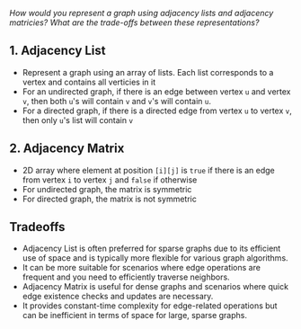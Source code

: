 _How would  you represent a graph using adjacency lists and adjacency matricies? What are the trade-offs between these representations?_

## 1. Adjacency List
* Represent a graph using an array of lists. Each list corresponds to a vertex and contains all verticies in it
* For an undirected graph, if there is an edge between vertex `u` and vertex `v`, then both `u`'s will contain `v` and `v`'s will contain `u`.
* For a directed graph, if there is a directed edge from vertex `u` to vertex `v`, then only `u`'s list will contain `v`


## 2. Adjacency Matrix
* 2D array where element at position `[i][j]` is `true` if there is an edge from vertex `i` to vertex `j` and `false` if otherwise
* For undirected graph, the matrix is symmetric
* For directed graph, the matrix is not symmetric


## Tradeoffs
* Adjacency List is often preferred for sparse graphs due to its efficient use of space and is typically more flexible for various graph algorithms. 
* It can be more suitable for scenarios where edge operations are frequent and you need to efficiently traverse neighbors.
* Adjacency Matrix is useful for dense graphs and scenarios where quick edge existence checks and updates are necessary. 
* It provides constant-time complexity for edge-related operations but can be inefficient in terms of space for large, sparse graphs.